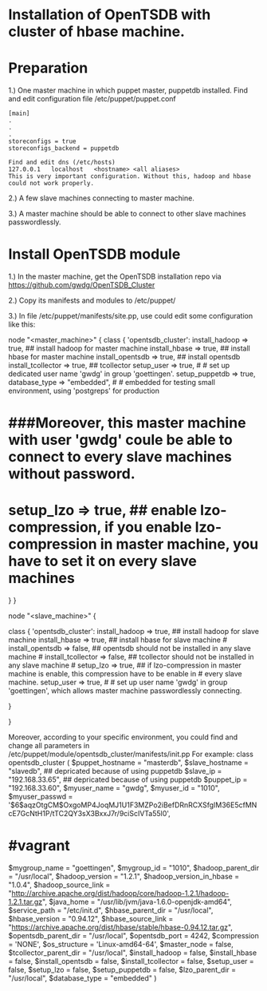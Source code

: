 Installation of OpenTSDB with cluster of hbase machine.
==========
<h1> Preparation </h1>

1.) One master machine in which puppet master, puppetdb installed.
	Find and edit configuration file /etc/puppet/puppet.conf
	
	[main]
	.
	.
	.
	storeconfigs = true
	storeconfigs_backend = puppetdb
	
	Find and edit dns (/etc/hosts)
	127.0.0.1	localhost	<hostname> <all aliases>
	This is very important configuration. Without this, hadoop and hbase could not work properly. 

2.) A few slave machines connecting to master machine.

3.) A master machine should be able to connect to other slave machines passwordlessly.

<h1> Install OpenTSDB module </h1>

1.) In the master machine, get the OpenTSDB installation repo via https://github.com/gwdg/OpenTSDB_Cluster

2.) Copy its manifests and modules to /etc/puppet/

3.) In file /etc/puppet/manifests/site.pp, use could edit some configuration like this:


node "<master_machine>" {
  class { 'opentsdb_cluster':
        install_hadoop     => true,        ## install hadoop for master machine
        install_hbase      => true,        ## install hbase for master machine
        install_opentsdb   => true,        ## install opentsdb
        install_tcollector => true,        ## tcollector
    	setup_user     => true, # # set up dedicated user name 'gwdg' in group 'goettingen'.
    	setup_puppetdb => true,
	database_type => "embedded", # # embedded for testing small environment, using 'postgreps' for production
  # ###Moreover, this master machine with user 'gwdg' coule be able to connect to every slave machines without password.

  #    	setup_lzo          => true,        ## enable lzo-compression, if you enable lzo-compression in master machine, you have to set it on every slave machines
  
   	
  }
}

node "<slave_machine>" {
  

  class { 'opentsdb_cluster':
       	install_hadoop     => true,       ## install hadoop for slave machine
        install_hbase      => true,      ## install hbase for slave machine
    #    install_opentsdb   => false,     ## opentsdb should not be installed in any slave machine
    #    install_tcollector => false,     ## tcollector should not be installed in any slave machine
    #    setup_lzo          => true,      ## if lzo-compression in master machine is enable, this compression have to be enable in
    #    every slave machine.
    setup_user => true, # # set up user name 'gwdg' in group 'goettingen', which allows master machine passwordlessly connecting.
  
  }

}


Moreover, according to your specific environment, you could find and change all parameters in /etc/puppet/module/opentsdb_cluster/manifests/init.pp
For example:
class opentsdb_cluster (
  $puppet_hostname         = "masterdb",
  $slave_hostname          = "slavedb",			## depricated because of using puppetdb
  $slave_ip                = "192.168.33.65",		## depricated because of using puppetdb
  $puppet_ip               = "192.168.33.60", 
  $myuser_name             = "gwdg",
  $myuser_id               = "1010",
  $myuser_passwd           = '\$6\$aqzOtgCM\$OxgoMP4JoqMJ1U1F3MZPo2iBefDRnRCXSfgIM36E5cfMNcE7GcNtH1P/tTC2QY3sX3BxxJ7r/9ciScIVTa55l0',
  # #vagrant
  $mygroup_name            = "goettingen",
  $mygroup_id              = "1010",
  $hadoop_parent_dir       = "/usr/local",
  $hadoop_version          = "1.2.1",
  $hadoop_version_in_hbase = "1.0.4",
  $hadoop_source_link      = "http://archive.apache.org/dist/hadoop/core/hadoop-1.2.1/hadoop-1.2.1.tar.gz",
  $java_home               = "/usr/lib/jvm/java-1.6.0-openjdk-amd64",
  $service_path            = "/etc/init.d",
  $hbase_parent_dir        = "/usr/local",
  $hbase_version           = "0.94.12",
  $hbase_source_link       = "https://archive.apache.org/dist/hbase/stable/hbase-0.94.12.tar.gz",
  $opentsdb_parent_dir     = "/usr/local",
  $opentsdb_port           = 4242,
  $compression             = 'NONE',
  $os_structure            = 'Linux-amd64-64',
  $master_node             = false,
  $tcollector_parent_dir   = "/usr/local",
  $install_hadoop          = false,
  $install_hbase           = false,
  $install_opentsdb        = false,
  $install_tcollector      = false,
  $setup_user              = false,
  $setup_lzo               = false,
  $setup_puppetdb          = false, 
  $lzo_parent_dir          = "/usr/local",
  $database_type           = "embedded" )


